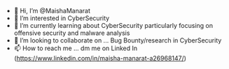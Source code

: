 - 👋 Hi, I’m @MaishaManarat
- 👀 I’m interested in CyberSecurity
- 🌱 I’m currently learning about CyberSecurity particularly focusing on offensive security and malware analysis
- 💞️ I’m looking to collaborate on ... Bug Bounty/research in CyberSecurity
- 📫 How to reach me ... dm me on Linked In (https://www.linkedin.com/in/maisha-manarat-a26968147/) 

<!---
MaishaManarat/MaishaManarat is a ✨ special ✨ repository because its `README.md` (this file) appears on your GitHub profile.
You can click the Preview link to take a look at your changes.
--->
